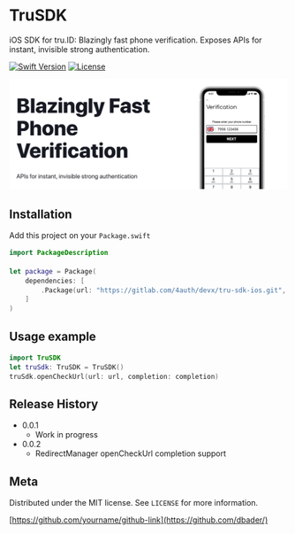 # TruSDK

iOS SDK for tru.ID: Blazingly fast phone verification. Exposes APIs for instant, invisible strong authentication.

[![Swift Version][swift-image]][swift-url]
[![License][license-image]][license-url]


![](head.png)

## Installation

Add this project on your `Package.swift`

```swift
import PackageDescription

let package = Package(
    dependencies: [
        .Package(url: "https://gitlab.com/4auth/devx/tru-sdk-ios.git", majorVersion: 0, minor: 0)
    ]
)
```

## Usage example


```swift
import TruSDK
let truSdk: TruSDK = TruSDK()
truSdk.openCheckUrl(url: url, completion: completion)
```

## Release History

* 0.0.1
    * Work in progress
* 0.0.2
    * RedirectManager openCheckUrl completion support
        

## Meta

Distributed under the MIT license. See ``LICENSE`` for more information.

[https://github.com/yourname/github-link](https://github.com/dbader/)

[swift-image]:https://img.shields.io/badge/swift-5.0-green.svg
[swift-url]: https://swift.org/
[license-image]: https://img.shields.io/badge/License-MIT-blue.svg
[license-url]: LICENSE
